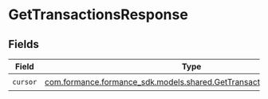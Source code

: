 # GetTransactionsResponse


## Fields

| Field                                                                                                                         | Type                                                                                                                          | Required                                                                                                                      | Description                                                                                                                   |
| ----------------------------------------------------------------------------------------------------------------------------- | ----------------------------------------------------------------------------------------------------------------------------- | ----------------------------------------------------------------------------------------------------------------------------- | ----------------------------------------------------------------------------------------------------------------------------- |
| `cursor`                                                                                                                      | [com.formance.formance_sdk.models.shared.GetTransactionsResponseCursor](../../models/shared/GetTransactionsResponseCursor.md) | :heavy_check_mark:                                                                                                            | N/A                                                                                                                           |